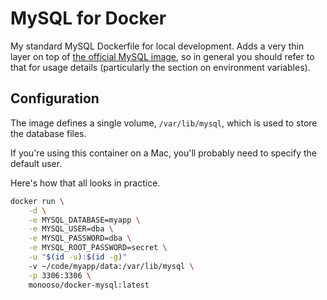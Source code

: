# MySQL for Docker #
My standard MySQL Dockerfile for local development. Adds a very thin layer on top of [the official MySQL image][docker-mysql], so in general you should refer to that for usage details (particularly the section on environment variables).

[docker-mysql]: https://hub.docker.com/_/mysql/

## Configuration ##
The image defines a single volume, `/var/lib/mysql`, which is used to store the database files.

If you're using this container on a Mac, you'll probably need to specify the default user.

Here's how that all looks in practice.

```bash
docker run \
    -d \
    -e MYSQL_DATABASE=myapp \
    -e MYSQL_USER=dba \
    -e MYSQL_PASSWORD=dba \
    -e MYSQL_ROOT_PASSWORD=secret \
    -u "$(id -u):$(id -g)"
    -v ~/code/myapp/data:/var/lib/mysql \
    -p 3306:3306 \
    monooso/docker-mysql:latest
```
